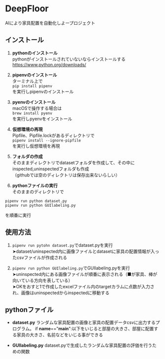# DeepFloor
AIにより家具配置を自動化しよープロジェクト

## インストール
1. **pythonのインストール**<br>
pythonがインストールされていないならインストールする<br>
https://www.python.org/downloads/

2. **pipenvのインストール**<br>
ターミナル上で<br>
`pip install pipenv`<br>
を実行しpipenvのインストール

3. **pyenvのインストール**<br>
macOSで操作する場合は<br>
`brew install pyenv`<br>
を実行しpyenvをインストール

4. **仮想環境の再現**<br>
Pipfile、Pipfile.lockがあるディレクトリで<br>
`pipenv install --ignore-pipfile`<br>
を実行し仮想環境を再現

5. **フォルダの作成**<br>
そのままディレクトリでdatasetフォルダを作成して、その中にinspected,uninspectedフォルダも作成<br>
（githubでは空のディレクトリは保存出来ないらしい）

6. **pythonファイルの実行**<br>
そのままのディレクトリで<br>
```
pipenv run python dataset.py
pipenv run python GUIlabeling.py
```
を順番に実行

## 使用方法
1. `pipenv run pytohn dataset.py`でdataset.pyを実行<br>➤dataset/uninspected内に画像ファイルとdatasetに家具の配置情報が入ったcsvファイルが作成される

2. `pipenv run python GUIlabeling.py`でGUIlabeling.pyを実行<br>➤uninspected内にある画像ファイルが順番に表示される（■が家具、棒が向いている方向を表している）<br>➤OKをおすと1で作成したexcelファイル内のtargetカラムに点数が入力され、画像はuninspectedからinspectedに移動する

## pythonファイル
- **dataset.py**
 ランダムな家具配置の画像と家具の配置データcsvに出力するプログラム。
 if __name__=="__main__":以下をいじると部屋の大きさ、部屋に配置する家具の大きさ、名前などをいじる事ができる

- **GUIlabeling.py**
 dataset.pyで生成したランダムな家具配置の評価を行うための関数
 